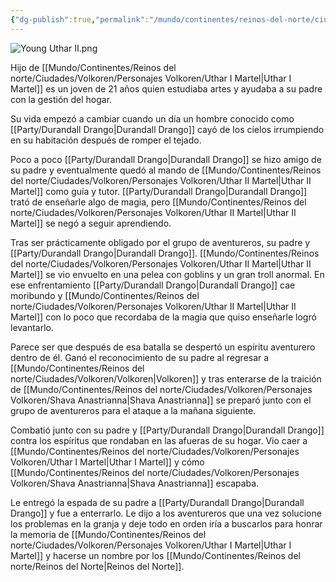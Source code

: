 ```yaml
---
{"dg-publish":true,"permalink":"/mundo/continentes/reinos-del-norte/ciudades/volkoren/personajes-volkoren/uthar-ii-martel/"}
---
```


![Young Uthar II.png](/img/user/Im%C3%A1genes/Young%20Uthar%20II.png)


Hijo de [[Mundo/Continentes/Reinos del norte/Ciudades/Volkoren/Personajes Volkoren/Uthar I Martel\|Uthar I Martel]] es un joven de 21 años quien estudiaba artes y ayudaba a su padre con la gestión del hogar.

Su vida empezó a cambiar cuando un día un hombre conocido como [[Party/Durandall Drango\|Durandall Drango]] cayó de los cielos irrumpiendo en su habitación después de romper el tejado. 

Poco a poco [[Party/Durandall Drango\|Durandall Drango]] se hizo amigo de su padre y eventualmente quedó al mando de [[Mundo/Continentes/Reinos del norte/Ciudades/Volkoren/Personajes Volkoren/Uthar II Martel\|Uthar II Martel]] como guía y tutor. [[Party/Durandall Drango\|Durandall Drango]] trató de enseñarle algo de magia, pero [[Mundo/Continentes/Reinos del norte/Ciudades/Volkoren/Personajes Volkoren/Uthar II Martel\|Uthar II Martel]] se negó a seguir aprendiendo. 

Tras ser prácticamente obligado por el grupo de aventureros, su padre y [[Party/Durandall Drango\|Durandall Drango]]. [[Mundo/Continentes/Reinos del norte/Ciudades/Volkoren/Personajes Volkoren/Uthar II Martel\|Uthar II Martel]] se vio envuelto en una pelea con goblins y un gran troll anormal. 
En ese enfrentamiento [[Party/Durandall Drango\|Durandall Drango]] cae moribundo y [[Mundo/Continentes/Reinos del norte/Ciudades/Volkoren/Personajes Volkoren/Uthar II Martel\|Uthar II Martel]] con lo poco que recordaba de la magia que quiso enseñarle logró levantarlo. 

Parece ser que después de esa batalla se despertó un espíritu aventurero dentro de él. Ganó el reconocimiento de su padre al regresar a [[Mundo/Continentes/Reinos del norte/Ciudades/Volkoren/Volkoren\|Volkoren]] y tras enterarse de la traición de [[Mundo/Continentes/Reinos del norte/Ciudades/Volkoren/Personajes Volkoren/Shava Anastrianna\|Shava Anastrianna]] se preparó junto con el grupo de aventureros para el ataque a la mañana siguiente.

Combatió junto con su padre y [[Party/Durandall Drango\|Durandall Drango]] contra los espíritus que rondaban en las afueras de su hogar. Vio caer a [[Mundo/Continentes/Reinos del norte/Ciudades/Volkoren/Personajes Volkoren/Uthar I Martel\|Uthar I Martel]] y cómo [[Mundo/Continentes/Reinos del norte/Ciudades/Volkoren/Personajes Volkoren/Shava Anastrianna\|Shava Anastrianna]] escapaba. 

Le entregó la espada de su padre a [[Party/Durandall Drango\|Durandall Drango]] y fue a enterrarlo. Le dijo a los aventureros que una vez solucione los problemas en la granja y deje todo en orden iría a buscarlos para honrar la memoria de [[Mundo/Continentes/Reinos del norte/Ciudades/Volkoren/Personajes Volkoren/Uthar I Martel\|Uthar I Martel]] y hacerse un nombre por los [[Mundo/Continentes/Reinos del norte/Reinos del Norte\|Reinos del Norte]]. 